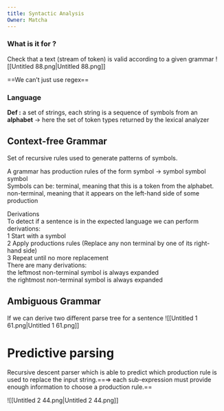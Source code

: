 ```yaml
---
title: Syntactic Analysis
Owner: Matcha
---
```

### What is it for ?
Check that a text (stream of token) is valid according to a given grammar
![[Untitled 88.png|Untitled 88.png]]
  
==We can’t just use regex==
  
### Language
**Def :** a set of strings, each string is a sequence of symbols from an **alphabet** → here the set of token types returned by the lexical analyzer
  
## Context-free Grammar
Set of recursive rules used to generate patterns of symbols.
  
A grammar has production rules of the form symbol → symbol symbol symbol  
Symbols can be:
terminal, meaning that this is a token from the alphabet.  
non-terminal, meaning that it appears on the left-hand side of some production
  
  
Derivations  
To detect if a sentence is in the expected language we can perform derivations:  
1 Start with a symbol  
2 Apply productions rules (Replace any non terminal by one of its right-hand side)  
3 Repeat until no more replacement  
There are many derivations:  
the leftmost non-terminal symbol is always expanded  
the rightmost non-terminal symbol is always expanded
  
## Ambiguous Grammar
If we can derive two different parse tree for a sentence
![[Untitled 1 61.png|Untitled 1 61.png]]
# Predictive parsing
Recursive descent parser which is able to predict which production rule is used to replace the input string.==⇒ each sub-expression must provide enough information to choose a production rule.==
  
  
![[Untitled 2 44.png|Untitled 2 44.png]]